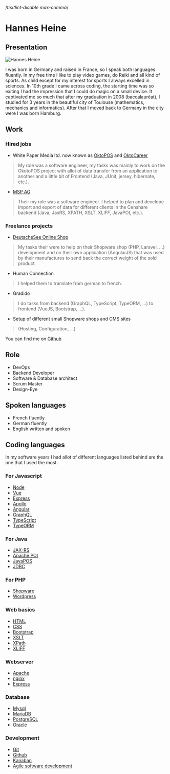 /*textlint-disable max-comma*/

# Hannes Heine

## Presentation

![Hannes Heine](~@images/portrait/hannes-heine.jpg)

I was born in Germany and raised in France, so I speak both languages fluently. In my free time I like to play video games, do Reiki and all kind of sports.
As child except for my interest for sports I always excelled in sciences. In 10th grade I came across coding, the starting time was so exiting I had the impression that I could do magic on a small device. It captivated me so much that after my graduation in 2008 (baccalauréat), I studied for 3 years in the beautiful city of Toulouse (mathematics, mechanics and informatics).
After that I moved back to Germany in the city were I was born Hamburg.

## Work

### Hired jobs

- White Paper Media ltd. now known as [OktoPOS](https://www.oktopos.com/en/#!) and [OktoCareer](https://www.oktocareer.com/en/home)

<!-- textlint-disable -->
> My role was a software engineer, my tasks was mainly to work on the OkotoPOS project with allot of data transfer from an application to another and a little bit of Frontend (Java, JUnit, jersey, hibernate, etc.).
<!-- textlint-enable -->

- [MSP AG](https://www.mspag.com/en)

<!-- textlint-disable -->
> Their my role was a software engineer. I helped to plan and develope import and export of data for different clients in the Censhare backend (Java, JaxRS, XPATH, XSLT, XLIFF, JavaPOI, etc.).
<!-- textlint-enable -->

### Freelance projects

- [DeutscheSee Online Shop](https://www.deutschesee.de/shop/)

> My tasks their were to help on their Shopware shop (PHP, Laravel, ...) development and on their own application (AngularJS) that was used by their manufactures to send back the correct weight of the sold product.

- Human Connection

> I helped them to translate from german to french.

- Gradido

<!-- textlint-disable -->
> I do tasks from backend (GraphQL, TypeScript, TypeORM, ...) to frontend (VueJS, Bootstrap, ...).
<!-- textlint-enable -->

- Setup of different small Shopware shops and CMS sites

> (Hosting, Configuration, ...)

You can find me on [Github](https://github.com/elweyn)

## Role

- DevOps
- Backend Developer
- Software & Database architect
- Scrum Master
- Design-Eye

## Spoken languages

- French fluently
- German fluently
- English written and spoken

## Coding languages

In my software years I had allot of different languages listed behind are the one that I used the most.

### For Javascript

- [Node](https://github.com/nodejs/node)
- [Vue](https://vuejs.org/)
- [Express](https://expressjs.com/)
- [Apollo](https://www.apollographql.com/docs/apollo-server/)
- [Angular](https://angular.io/)
- [GraphQL](https://graphql.org/)
- [TypeScript](https://www.typescriptlang.org/)
- [TypeORM](https://typeorm.io/)

### For Java

- [JAX-RS](https://www.oracle.com/technical-resources/articles/java/jax-rs.html)
- [Apache POI](https://poi.apache.org/)
- [JavaPOS](https://en.wikipedia.org/wiki/JavaPOS)
- [JDBC](https://en.wikipedia.org/wiki/Java_Database_Connectivity)

### For PHP

- [Shopware](https://www.shopware.com/)
- [Wordpress](https://wordpress.org/)

### Web basics

- [HTML](https://en.wikipedia.org/wiki/HTML)
- [CSS](https://en.wikipedia.org/wiki/CSS)
- [Bootstrap](https://getbootstrap.com/)
- [XSLT](https://en.wikipedia.org/wiki/XSLT)
- [XPath](https://en.wikipedia.org/wiki/XPath)
- [XLIFF](https://en.wikipedia.org/wiki/XLIFF)

### Webserver

- [Apache](https://httpd.apache.org/)
- [nginx](https://nginx.org/en/)
- [Express](https://expressjs.com/)

### Database

- [Mysql](https://www.mysql.com/)
- [MariaDB](https://mariadb.org/)
- [PostgreSQL](https://www.postgresql.org/)
- [Oracle](https://www.oracle.com/)

### Development

- [Git](https://git-scm.com/)
- [Github](https://github.com/)
- [Kanaban](https://en.wikipedia.org/wiki/Kanban)
- [Agile software development](https://en.wikipedia.org/wiki/Agile_software_development)
